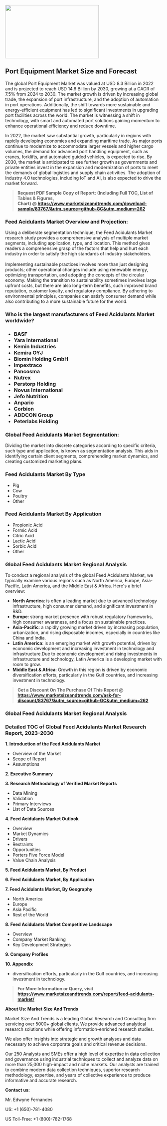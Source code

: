 <p><img class="alignnone size-medium wp-image-20088" src="https://ffe5etoiles.com/wp-content/uploads/2024/12/MST1-300x171.png" alt="" width="300" height="171" /></p><h2>Port Equipment Market Size and Forecast</h2><p>The global Port Equipment Market was valued at USD 8.3 Billion in 2022 and is projected to reach USD 14.6 Billion by 2030, growing at a CAGR of 7.5% from 2024 to 2030. The market growth is driven by increasing global trade, the expansion of port infrastructure, and the adoption of automation in port operations. Additionally, the shift towards more sustainable and energy-efficient equipment has led to significant investments in upgrading port facilities across the world. The market is witnessing a shift in technology, with smart and automated port solutions gaining momentum to enhance operational efficiency and reduce downtime.</p><p>In 2022, the market saw substantial growth, particularly in regions with rapidly developing economies and expanding maritime trade. As major ports continue to modernize to accommodate larger vessels and higher cargo volumes, the demand for advanced port handling equipment, such as cranes, forklifts, and automated guided vehicles, is expected to rise. By 2030, the market is anticipated to see further growth as governments and private entities invest in the expansion and modernization of ports to meet the demands of global logistics and supply chain activities. The adoption of Industry 4.0 technologies, including IoT and AI, is also expected to drive the market forward.</p></p><blockquote id="" class=""><strong>Request PDF Sample Copy of Report: (Including Full TOC, List of Tables &amp; Figures, Chart)&nbsp;@&nbsp;<strong><a href="https://www.marketsizeandtrends.com/download-sample/83767/&utm_source=github-GC&utm_medium=262" target="_blank">https://www.marketsizeandtrends.com/download-sample/83767/&utm_source=github-GC&utm_medium=262</a></strong></strong></blockquote><h3 id="" class="">Feed Acidulants Market&nbsp;Overview and Projection:</h3><p id="" class="">Using a deliberate segmentation technique, the Feed Acidulants Market research study provides a comprehensive analysis of multiple market segments, including application, type, and location. This method gives readers a comprehensive grasp of the factors that help and hurt each industry in order to satisfy the high standards of industry stakeholders. <br /> <br />Implementing sustainable practices involves more than just designing products; other operational changes include using renewable energy, optimizing transportation, and adopting the concepts of the circular economy. Making the transition to sustainability sometimes involves large upfront costs, but there are also long-term benefits, such improved brand reputation, customer loyalty, and regulatory compliance. By adhering to environmental principles, companies can satisfy consumer demand while also contributing to a more sustainable future for the world.</p><h3 id="" class="">Who is the largest manufacturers of&nbsp;Feed Acidulants Market worldwide?</h3><h3 class=""><p><ul><li>BASF </li><li> Yara International </li><li> Kemin Industries </li><li> Kemira OYJ </li><li> Biomin Holding GmbH </li><li> Impextraco </li><li> Pancosma </li><li> Nutrex </li><li> Perstorp Holding </li><li> Novus International </li><li> Jefo Nutrition </li><li> Anpario </li><li> Corbion </li><li> ADDCON Group </li><li> Peterlabs Holding</li></ul></p></h3><h3 id="" class="">Global&nbsp;Feed Acidulants Market Segmentation:</h3><p id="" class="">Dividing the market into discrete categories according to specific criteria, such type and application, is known as segmentation analysis. This aids in identifying certain client segments, comprehending market dynamics, and creating customized marketing plans.</p><h3 id="" class="">Feed Acidulants Market&nbsp;By Type</h3><p><p><ul><li>Pig </li><li> Cow </li><li> Poultry </li><li> Other</p></li></ul></p></p><h3 id="" class="">Feed Acidulants Market&nbsp;By Application</h3><p class=""><p><ul><li>Propionic Acid </li><li> Formic Acid </li><li> Citric Acid </li><li> Lactic Acid </li><li> Sorbic Acid </li><li> Other</li></ul></p></p><h3 id="" class="">Global Feed Acidulants Market Regional Analysis</h3><p id="" class="">To conduct a regional analysis of the global Feed Acidulants Market, we typically examine various regions such as North America, Europe, Asia-Pacific, Latin America, and the Middle East &amp; Africa. Here's a brief overview:</p><ul><li><strong>North America</strong>: is often a leading market due to advanced technology infrastructure, high consumer demand, and significant investment in R&amp;D.</li><li><strong>Europe</strong>: strong market presence with robust regulatory frameworks, high consumer awareness, and a focus on sustainable practices.</li><li><strong>Asia-Pacific</strong>: a rapidly growing market driven by increasing population, urbanization, and rising disposable incomes, especially in countries like China and India.</li><li><strong>Latin America</strong>: is an emerging market with growth potential, driven by economic development and increasing investment in technology and infrastructure.Due to economic development and rising investments in infrastructure and technology, Latin America is a developing market with room to grow.</li><li><strong>Middle East &amp; Africa</strong>: Growth in this region is driven by economic diversification efforts, particularly in the Gulf countries, and increasing investment in technology.</li></ul><blockquote id="" class=""><strong>Get a Discount On The Purchase Of This Report @ <strong><a href="https://www.marketsizeandtrends.com/ask-for-discount/83767/&utm_source=github-GC&utm_medium=262" target="_blank">https://www.marketsizeandtrends.com/ask-for-discount/83767/&utm_source=github-GC&utm_medium=262</a></strong></strong></blockquote><h3 id="" class="">Global Feed Acidulants Market Regional Analysis</h3><h3 id="" class="">Detailed TOC of Global Feed Acidulants Market Research Report, 2023-2030</h3><p id="" class=""><strong>1. Introduction of the Feed Acidulants Market</strong></p><ul><li>Overview of the Market</li><li>Scope of Report</li><li>Assumptions</li></ul><p id="" class=""><strong>2. Executive Summary</strong></p><p id="" class=""><strong>3. Research Methodology of Verified Market Reports</strong></p><ul><li>Data Mining</li><li>Validation</li><li>Primary Interviews</li><li>List of Data Sources</li></ul><p id="" class=""><strong>4. Feed Acidulants Market Outlook</strong></p><ul><li>Overview</li><li>Market Dynamics</li><li>Drivers</li><li>Restraints</li><li>Opportunities</li><li>Porters Five Force Model</li><li>Value Chain Analysis</li></ul><p id="" class=""><strong>5. Feed Acidulants Market, By Product</strong></p><p id="" class=""><strong>6. Feed Acidulants Market, By Application</strong></p><p id="" class=""><strong>7. Feed Acidulants Market, By Geography</strong></p><ul><li>North America</li><li>Europe</li><li>Asia Pacific</li><li>Rest of the World</li></ul><p id="" class=""><strong>8. Feed Acidulants Market Competitive Landscape</strong></p><ul><li>Overview</li><li>Company Market Ranking</li><li>Key Development Strategies</li></ul><p id="" class=""><strong>9. Company Profiles</strong></p><p id="" class=""><strong>10. Appendix</strong></p><ul><li>diversification efforts, particularly in the Gulf countries, and increasing investment in technology.</li></ul><blockquote id="" class=""><strong>For More Information or Query, visit <strong><strong><a href="https://www.marketsizeandtrends.com/report/feed-acidulants-market/" target="_blank">https://www.marketsizeandtrends.com/report/feed-acidulants-market/</a></strong></strong></strong></blockquote><p id="" class=""><strong>About Us: Market Size And Trends</strong></p><p id="" class="">Market Size And Trends is a leading Global Research and Consulting firm servicing over 5000+ global clients. We provide advanced analytical research solutions while offering information-enriched research studies.</p><p id="" class="">We also offer insights into strategic and growth analyses and data necessary to achieve corporate goals and critical revenue decisions.</p><p id="" class="">Our 250 Analysts and SMEs offer a high level of expertise in data collection and governance using industrial techniques to collect and analyze data on more than 25,000 high-impact and niche markets. Our analysts are trained to combine modern data collection techniques, superior research methodology, expertise, and years of collective experience to produce informative and accurate research.</p><p id="" class=""><strong>Contact us:</strong></p><p id="" class="">Mr. Edwyne Fernandes</p><p id="" class="">US: +1 (650)-781-4080</p><p id="" class="">US Toll-Free: +1 (800)-782-1768</p>
